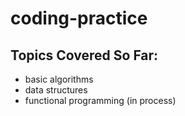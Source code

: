 # coding-practice

## Topics Covered So Far:
- basic algorithms
- data structures
- functional programming (in process)